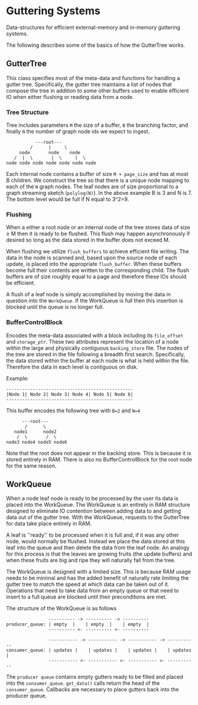 # Guttering Systems
Data-structures for efficient external-memory and in-memory guttering systems.

The following describes some of the basics of how the GutterTree works.

## GutterTree
This class specifies most of the meta-data and functions for handling a gutter tree. Specifically, the gutter tree maintains a list of nodes that compose the tree in addition to some other buffers used to enable efficient IO when either flushing or reading data from a node.

### Tree Structure
Tree includes parameters `M` the size of a buffer, `B` the branching factor, and finally `N` the number of graph node ids we expect to ingest.

```
           ---root---
         /      |     \
     node       node    node
   /  |  \       |  \     |  \
node node node node node node node
```

Each internal node contains a buffer of size `M + page_size` and has at most B children. We construct the tree so that there is a unique node mapping to each of the `N` graph nodes. The leaf nodes are of size proportional to a graph streaming sketch (`polylog(N)`). In the above example B is 3 and N is 7. The bottom level would be full if N equal to 3^2=9.

### Flushing
When a either a root node or an internal node of the tree stores data of size ≥ M then it is ready to be flushed. This flush may happen asynchronously if desired so long as the data stored in the buffer does not exceed M.

When flushing we utilize `flush_buffers` to achieve efficient file writing. The data in the node is scanned and, based upon the source node of each update, is placed into the appropriate `flush_buffer`. When these buffers become full their contents are written to the corresponding child. The flush buffers are of size roughly equal to a page and therefore these IOs should be efficient.

A flush of a leaf node is simply accomplished by moving the data in question into the `WorkQueue`. If the WorkQueue is full then this insertion is blocked until the queue is no longer full.


### BufferControlBlock
Encodes the meta-data associated with a block including its `file_offset` and `storage_ptr`. These two attributes represent the location of a node within the large and physically contiguous `backing_store` file. The nodes of the tree are stored in the file following a breadth first search. Specifically, the data stored within the buffer at each node is what is held within the file. Therefore the data in each level is contiguous on disk.

Example:  
```
------------------------------------------------
|Node 1| Node 2| Node 3| Node 4| Node 5| Node 6|
------------------------------------------------
```

This buffer encodes the following tree with `B=2` and `N=4`
```
      ---root---
       /      \      
   node1      node2    
    /  \       /  \  
node3 node4 node5 node6
```

Note that the root does not appear in the backing store. This is because it is stored entirely in RAM. There is also no BufferControlBlock for the root node for the same reason.

## WorkQueue
When a node leaf node is ready to be processed by the user its data is placed into the WorkQueue. The WorkQueue is an entirely in RAM structure designed to eliminate IO contention between adding data to and getting data out of the gutter tree. With the WorkQueue, requests to the GutterTree for data take place entirely in RAM.

A leaf is ''ready'' to be processed when it is full and, if it was any other node, would normally be flushed. Instead we place the data stored at this leaf into the queue and then delete the data from the leaf node. An analogy for this process is that the leaves are growing fruits (the update buffers) and when these fruits are big and ripe they will naturally fall from the tree.

The WorkQueue is designed with a limited size. This is because RAM usage needs to be minimal and has the added benefit of naturally rate limiting the gutter tree to match the speed at which data can be taken out of it. Operations that need to take data from an empty queue or that need to insert to a full queue are blocked until their preconditions are met.

The structure of the WorkQueue is as follows
```
                ---------- -> ---------- -> ----------
producer_queue: | empty  |    | empty  |    | empty  |  
                ---------- <- ---------- <- ----------

                ----------- -> ----------- -> ----------- -> -----------
consumer_queue: | updates |    | updates |    | updates |    | updates |    
                ----------- <- ----------- <- ----------- <- -----------
```

The `producer queue` contains empty gutters ready to be filled and placed into the `consumer_queue`. `get_data()` calls return the head of the `consumer_queue`. Callbacks are necessary to place gutters back into the producer queue.
